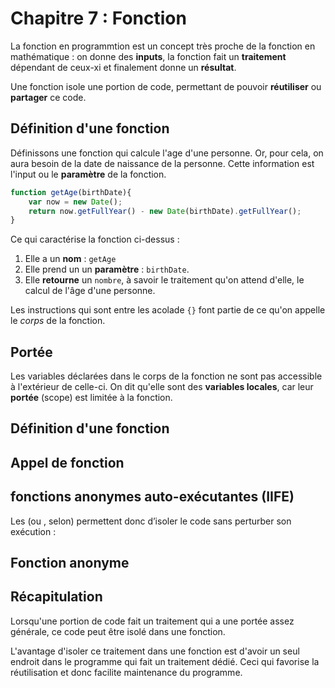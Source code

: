 # Chapitre 7 : Fonction

La fonction en programmtion est un concept très proche de la fonction en mathématique : on donne des **inputs**, la fonction fait un **traitement** dépendant de ceux-xi et finalement donne un **résultat**.

Une fonction isole une portion de code, permettant de pouvoir **réutiliser** ou **partager** ce code.

## Définition d'une fonction

Définissons une fonction qui calcule l'age d'une personne. Or, pour cela, on aura besoin de la date de naissance de la personne. Cette information est l'input ou le **paramètre** de la fonction.

```js
function getAge(birthDate){
    var now = new Date();
    return now.getFullYear() - new Date(birthDate).getFullYear();
}

```
Ce qui caractérise la fonction ci-dessus :
1. Elle a un **nom** : `getAge`
2. Elle prend un un **paramètre** : `birthDate`.
3. Elle **retourne** un `nombre`, à savoir le traitement qu'on attend d'elle, le calcul de l'âge d'une personne.

Les instructions qui sont entre les acolade `{}` font partie de ce qu'on appelle le *corps* de la fonction.

## Portée
Les variables déclarées dans le corps de la fonction ne sont pas accessible à l'extérieur de celle-ci.
On dit qu'elle sont des **variables locales**, car leur **portée** (scope) est limitée à la fonction.


## Définition d'une fonction


## Appel de fonction

## fonctions anonymes auto-exécutantes (IIFE)

Les  (ou , selon) permettent donc d’isoler le code sans perturber son exécution :

## Fonction anonyme


## Récapitulation
Lorsqu'une portion de code fait un traitement qui a une portée assez générale, ce code peut être isolé dans une fonction.

L'avantage d'isoler ce traitement dans une fonction est d'avoir un seul endroit dans le programme qui fait un traitement dédié. Ceci qui favorise la réutilisation et donc facilite maintenance du programme.